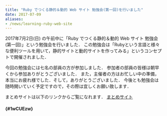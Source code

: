 ```yaml
---
title: "Ruby でつくる静的＆動的 Web サイト 勉強会(第一回)を行いました"
date: 2017-07-09
aliases:
- /news/learning-ruby-web-site
---
```


2017年7月2日(日) の午前中に「Ruby でつくる静的＆動的 Web サイト 勉強会(第一回)」という勉強会を行いました．
この勉強会は「Rubyという言語と様々な便利ツールを用いて，静的サイトと動的サイトを作ってみる」というコンセプトで開催されました．

今回の勉強会には七名の部員の方が参加しました．
参加者の部員の皆様は朝早くから参加ありがとうございました．
また，主催者の方はお忙しい中の準備，本当にお疲れ様でした．そして，ありがとうございました．
今後とも勉強会は随時開いていく予定ですので，その際は宜しくお願い致します．

まとめサイトは以下のリンクからご覧になれます．
[まとめサイト](https://www.iggg.org/wiki/?Ruby%20%E3%81%A7%E3%81%A4%E3%81%8F%E3%82%8B%E9%9D%99%E7%9A%84%EF%BC%86%E5%8B%95%E7%9A%84%20Web%20%E3%82%B5%E3%82%A4%E3%83%88%20%E5%8B%89%E5%BC%B7%E4%BC%9A%28%E4%BB%AE%29)

####  {#1wCUEzw}

